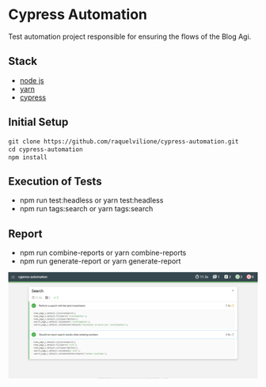 # Cypress Automation

Test automation project responsible for ensuring the flows of the Blog Agi.

## Stack

- [node js](https://nodejs.org/en/)
- [yarn](https://yarnpkg.com/en/docs/install)
- [cypress](https://www.cypress.io/)

## Initial Setup

```shell
git clone https://github.com/raquelvilione/cypress-automation.git
cd cypress-automation
npm install
```

## Execution of Tests
- npm run test:headless or yarn test:headless
- npm run tags:search or yarn tags:search

## Report
- npm run combine-reports or yarn combine-reports
- npm run generate-report or yarn generate-report

![report](cypress/fixtures/report.PNG)